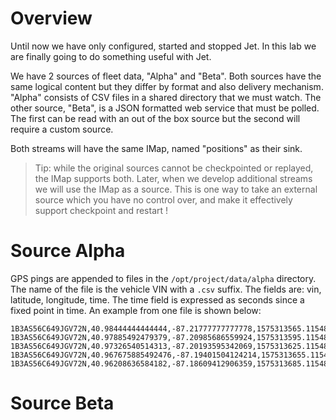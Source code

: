 # Overview

Until now we have only configured, started and stopped Jet.  In this lab we are finally going to do something useful with Jet.

We have 2 sources of fleet data, "Alpha" and "Beta".  Both sources have the same logical content but they differ by format and also delivery mechanism.  "Alpha" consists of CSV files in a shared directory that we must watch.  The other source, "Beta",  is a JSON formatted web service that must be polled. The first can be read with an out of the box source but the second will require a custom source.  

Both streams will have the same IMap, named "positions" as their sink.  

> Tip: while the original sources cannot be checkpointed or replayed, the IMap supports both.  Later, when we develop additional streams we will use the IMap as a source.  This is one way to take an external source which you have no control over, and make it effectively support checkpoint and restart !



# Source Alpha

GPS pings are appended to files in the `/opt/project/data/alpha` directory.  The name of the file is the vehicle VIN with a `.csv` suffix.  The fields are: vin, latitude, longitude, time.  The time field is expressed as seconds since a fixed point in time.  An example from one file is shown below:

```csv
1B3AS56C649JGV72N,40.98444444444444,-87.21777777777778,1575313565.115486
1B3AS56C649JGV72N,40.97885492479379,-87.20985686559924,1575313595.115486
1B3AS56C649JGV72N,40.97326540514313,-87.20193595342069,1575313625.115486
1B3AS56C649JGV72N,40.967675885492476,-87.19401504124214,1575313655.115486
1B3AS56C649JGV72N,40.96208636584182,-87.18609412906359,1575313685.115486
```

# Source Beta


